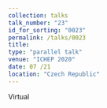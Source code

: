 ```yaml
---
collection: talks
talk_number: "23"
id_for_sorting: "0023"
permalink: /talks/0023
title:  
type: "parallel talk"
venue: "ICHEP 2020"
date: 07 /21
location: "Czech Republic"
---
```


Virtual
